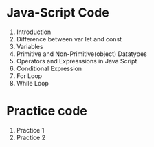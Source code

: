 # Java-Script Code
1. Introduction
2. Difference between var let and const
3. Variables
4. Primitive and Non-Primitive(object) Datatypes
5. Operators and Expresssions in Java Script
6. Conditional Expression
7. For Loop
8. While Loop
# Practice code
1. Practice 1
2. Practice 2

